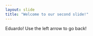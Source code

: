 ```yaml
---
layout: slide
title: "Welcome to our second slide!"
---
```

Eduardo!
Use the left arrow to go back!
